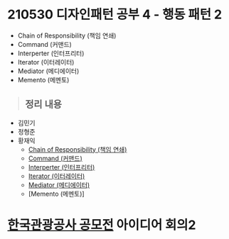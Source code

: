 # 210530 디자인패턴 공부 4 - 행동 패턴 2

- Chain of Responsibility (책임 연쇄)
- Command (커맨드)
- Interperter (인터프리터)
- Iterator (이터레이터)
- Mediator (메디에이터)
- Memento (메멘토)

> ## 정리 내용
- 김민기
- 정형준
- 황재익
  - [Chain of Responsibility (책임 연쇄)](https://icksw.tistory.com/250)
  - [Command (커맨드)](https://icksw.tistory.com/251)
  - [Interperter (인터프리터)](https://icksw.tistory.com/252)
  - [Iterator (이터레이터)](https://icksw.tistory.com/253)
  - [Mediator (메디에이터)](https://icksw.tistory.com/254)
  - [Memento (메멘토)]


# [한국관광공사 공모전](https://www.2021tourapi.com/sub04.php) 아이디어 회의2
